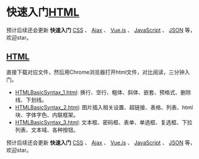 # 快速入门[HTML](https://baike.baidu.com/item/HTML/97049?fr=aladdin)

预计后续还会更新 **快速入门**
[CSS](https://baike.baidu.com/item/CSS/5457)
、
[Ajax](https://baike.baidu.com/item/ajax/8425)
、
[Vue.js](https://baike.baidu.com/item/Vue.js)
、
[JavaScript](https://baike.baidu.com/item/javascript)
、
[JSON](https://baike.baidu.com/item/JSON)
等，欢迎star。


## [HTML](https://github.com/zhangyixing1007/practice/tree/master/HTML)
直接下载对应文件，然后用Chrome浏览器打开html文件，对比阅读，三分钟入门。
* [HTMLBasicSyntax_1.html](https://github.com/zhangyixing1007/practice/blob/master/HTML/HTMLBasicSyntax_1.html): 
换行、空行、粗体、斜体、嵌套、预格式、删除线、下划线。
* [HTMLBasicSyntax_2.html](https://github.com/zhangyixing1007/practice/blob/master/HTML/HTMLBasicSyntax_2.html):
图片插入相关设置、超链接、表格、列表、html块、字体字色、内联框架。
* [HTMLBasicSyntax_3.html](https://github.com/zhangyixing1007/practice/blob/master/HTML/HTMLBasicSyntax_3.html):
文本框、密码框、表单、单选框、复选框、下拉列表、文本域、各种按钮。


预计后续还会更新 **快速入门**
[CSS](https://baike.baidu.com/item/CSS/5457)
、
[Ajax](https://baike.baidu.com/item/ajax/8425)
、
[Vue.js](https://baike.baidu.com/item/Vue.js)
、
[JavaScript](https://baike.baidu.com/item/javascript)
、
[JSON](https://baike.baidu.com/item/JSON)
等，欢迎star。
